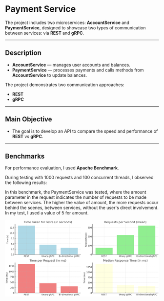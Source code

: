 # Payment Service
The project includes two microservices: **AccountService** and **PaymentService**, designed to showcase two types of communication between services: via **REST** and **gRPC**.

---

## Description
- **AccountService** — manages user accounts and balances.
- **PaymentService** — processes payments and calls methods from **AccountService** to update balances.

The project demonstrates two communication approaches:
- **REST** 
- **gRPC**

---

## Main Objective
- The goal is to develop an API to compare the speed and performance of **REST** vs **gRPC**.

---

## Benchmarks
For performance evaluation, I used **Apache Benchmark**.

During testing with 1000 requests and 100 concurrent threads, I observed the following results:

In this benchmark, the PaymentService was tested, where the amount parameter in the request indicates the number of requests to be made between services. The higher the value of amount, the more requests occur behind the scenes, between services, without the user's direct involvement. In my test, I used a value of 5 for amount.

![](img.png)
